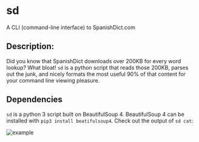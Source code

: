 # sd
A CLI (command-line interface) to SpanishDict.com

## Description:
Did you know that SpanishDict downloads over 200KB for every word lookup?  What bloat! `sd` is a python script that reads those 200KB, parses out the junk, and nicely formats the most useful 90% of that content for your command line viewing pleasure.

## Dependencies
`sd` is a python 3 script built on BeautifulSoup 4.  BeautifulSoup 4 can be installed with `pip3 install beatifulsoup4`.  Check out the output of `sd cat`:

![example](https://raw.githubusercontent.com/rexroni/sd/branch/example.png)

